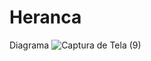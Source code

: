 # Heranca

Diagrama ![Captura de Tela (9)](https://user-images.githubusercontent.com/76972846/202495698-0a8b9a9a-3e47-4e6b-8603-4d8c0628c083.png)

